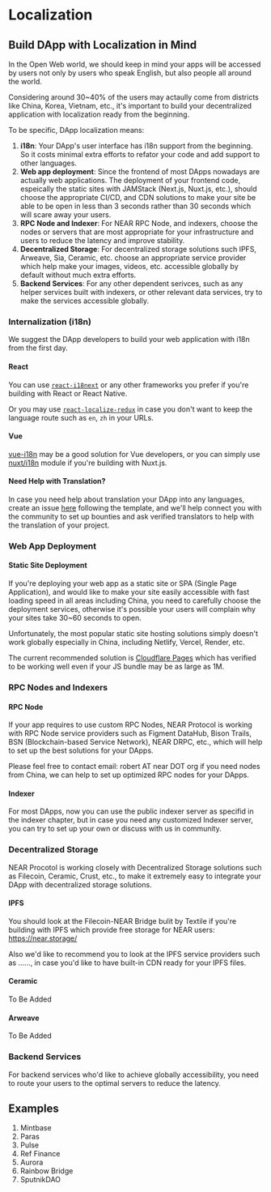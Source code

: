 # Localization

## Build DApp with Localization in Mind

In the Open Web world, we should keep in mind your apps will be accessed by users not only by users who speak English, but also people all around the world.

Considering around 30~40% of the users may actaully come from districts like China, Korea, Vietnam, etc., it's important to build your decentralized application with localization ready from the beginning. 

To be specific, DApp localization means:

1. **i18n**: Your DApp's user interface has i18n support from the beginning. So it costs minimal extra efforts to refator your code and add support to other languages. 
2. **Web app deployment**: Since the frontend of most DApps nowadays are actually web applications. The deployment of your frontend code, espeically the static sites with JAMStack (Next.js, Nuxt.js, etc.), should choose the appropriate CI/CD, and CDN solutions to make your site be able to be open in less than 3 seconds rather than 30 seconds which will scare away your users.
3. **RPC Node and Indexer**: For NEAR RPC Node, and indexers, choose the nodes or servers that are most appropriate for your infrastructure and users to reduce the latency and improve stability. 
4. **Decentralized Storage**: For decentralized storage solutions such IPFS, Arweave, Sia, Ceramic, etc. choose an appropriate service provider which help make your images, videos, etc. accessible globally by default without much extra efforts.
5. **Backend Services**: For any other dependent serivces, such as any helper services built with indexers, or other relevant data services, try to make the services accessible globally.


### Internalization (i18n)

We suggest the DApp developers to build your web application with i18n from the first day. 

#### React

You can use [`react-i18next`](https://react.i18next.com/) or any other frameworks you prefer if you're building with React or React Native.

Or you may use [`react-localize-redux`](https://ryandrewjohnson.github.io/react-localize-redux-docs/) in case you don't want to keep the language route such as `en`, `zh` in your URLs.

#### Vue

[vue-i18n](https://kazupon.github.io/vue-i18n/) may be a good solution for Vue developers, or you can simply use [nuxt/i18n](https://i18n.nuxtjs.org/) module if you're building with Nuxt.js.

#### Need Help with Translation?

In case you need help about translation your DApp into any languages, create an issue [here](https://github.com/near-x/near-localize-dapp/issues/new) following the template, and we'll help connect you with the community to set up bounties and ask verified translators to help with the translation of your project.


### Web App Deployment

#### Static Site Deployment

If you're deploying your web app as a static site or SPA (Single Page Application), and would like to make your site easily accessible with fast loading speed in all areas including China, you need to carefully choose the deployment services, otherwise it's possible your users will complain why your sites take 30~60 seconds to open.

Unfortunately, the most popular static site hosting solutions simply doesn't work globally especially in China, including Netlify, Vercel, Render, etc.

The current recommended solution is [Cloudflare Pages](https://pages.cloudflare.com/) which has verified to be working well even if your JS bundle may be as large as 1M.


### RPC Nodes and Indexers

#### RPC Node

If your app requires to use custom RPC Nodes, NEAR Protocol is working with RPC Node service providers such as Figment DataHub, Bison Trails, BSN (Blockchain-based Service Network), NEAR DRPC, etc., which will help to set up the best solutions for your DApps. 

Please feel free to contact email: robert AT near DOT org if you need nodes from China, we can help to set up optimized RPC nodes for your DApps. 

#### Indexer

For most DApps, now you can use the public indexer server as specifid in the indexer chapter, but in case you need any customized Indexer server, you can try to set up your own or discuss with us in community. 


### Decentralized Storage

NEAR Procotol is working closely with Decentralized Storage solutions such as Filecoin, Ceramic, Crust, etc., to make it extremely easy to integrate your DApp with decentralized storage solutions. 

#### IPFS

You should look at the Filecoin-NEAR Bridge bulit by Textile if you're building with IPFS which provide free storage for NEAR users: https://near.storage/

Also we'd like to recommend you to look at the IPFS service providers such as ......, in case you'd like to have built-in CDN ready for your IPFS files. 


#### Ceramic

To Be Added

#### Arweave

To Be Added

### Backend Services

For backend services who'd like to achieve globally accessibility, you need to route your users to the optimal servers to reduce the latency. 



## Examples

1. Mintbase
2. Paras
3. Pulse
4. Ref Finance
5. Aurora
6. Rainbow Bridge
7. SputnikDAO




